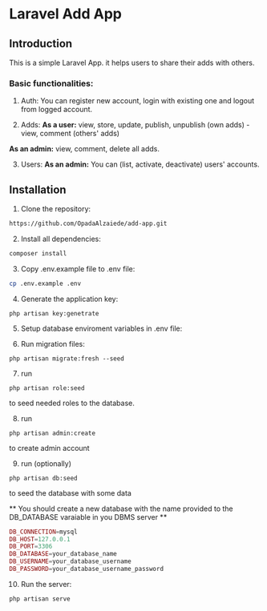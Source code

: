 
# Laravel Add App


## Introduction
This is a simple Laravel App. it helps users to share their adds with others.

### Basic functionalities:
1. Auth:
You can register new account, login with existing one and logout from logged account.

2. Adds:
**As a user:** view, store, update, publish, unpublish (own adds) - view, comment (others' adds)

**As an admin:** view, comment, delete all adds.

3. Users:
**As an admin:** You can (list, activate, deactivate) users' accounts.



## Installation

1. Clone the repository:
```sh
https://github.com/OpadaAlzaiede/add-app.git
```

2. Install all dependencies:
```php
composer install
```

3. Copy .env.example file to .env file:
```sh
cp .env.example .env
```

4. Generate the application key:
```
php artisan key:genetrate
```

5. Setup database enviroment variables in .env file:

6. Run migration files:
```
php artisan migrate:fresh --seed
```

7. run 
```
php artisan role:seed
```
to seed needed roles to the database.

8. run 
```
php artisan admin:create
```
to create admin account

9. run (optionally)
```
php artisan db:seed
```
to seed the database with some data

** You should create a new database with the name provided to the DB_DATABASE varaiable in you DBMS server **

```php
DB_CONNECTION=mysql
DB_HOST=127.0.0.1
DB_PORT=3306
DB_DATABASE=your_database_name
DB_USERNAME=your_database_username
DB_PASSWORD=your_database_username_password
```


10. Run the server:
```
php artisan serve
```

